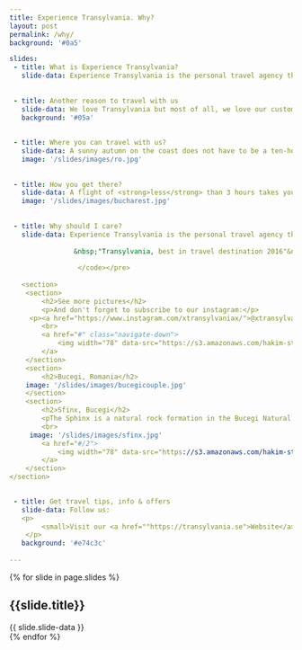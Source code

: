 ```yaml
---
title: Experience Transylvania. Why?
layout: post
permalink: /why/
background: '#0a5'

slides:
 - title: What is Experience Transylvania?
   slide-data: Experience Transylvania is the personal travel agency that takes you to the heart of Europe's perhaps most mysterious area. We create group trips and tailor made trips to Transylvania.
   
    
 - title: Another reason to travel with us    
   slide-data: We love Transylvania but most of all, we love our customers. We want to create amazing experiences for each of you who want to travel with us. A taste of our travels comes with this film. Feel free to take a trip to see that the reality is even nicer than the pictures!
   background: '#05a'
   
   
 - title: Where you can travel with us?
   slide-data: A sunny autumn on the coast does not have to be a ten-hour flight away. Nice bathing weather, cozy and affordable hotels, exciting waves and soft bright sandy beaches are closer than you think.
   image: '/slides/images/ro.jpg'
   
   
 - title: How you get there?
   slide-data: A flight of <strong>less</strong> than 3 hours takes you to Bucharest, where the adventure of hot salty Black Sea begins.
   image: '/slides/images/bucharest.jpg'   
   
   
 - title: Why should I care?
   slide-data: Experience Transylvania is the personal travel agency that takes you to the heart of Europe's perhaps most mysterious area. With us you get the real Experience!<pre><code>
       
                &nbsp;"Transylvania, best in travel destination 2016"&nbsp; - Lonely Planet
                
                 </code></pre>   
   
   <section>
    <section>
        <h2>See more pictures</h2>
        <p>And don't forget to subscribe to our instagram:</p>
     <p><a href="https://www.instagram.com/xtransylvaniax/">@xtransylvaniax</a></p>
        <br>
        <a href="#" class="navigate-down">
            <img width="78" data-src="https://s3.amazonaws.com/hakim-static/reveal-js/arrow.png" alt="Down arrow">
        </a>
    </section>
    <section>
        <h2>Bucegi, Romania</h2>
    image: '/slides/images/bucegicouple.jpg'     
    </section>
    <section>
        <h2>Sfinx, Bucegi</h2>
        <pThe Sphinx is a natural rock formation in the Bucegi Natural Park which is in the Bucegi Mountains of Romania..</p>
        <br>
     image: '/slides/images/sfinx.jpg' 
        <a href="#/2">
            <img width="78" data-src="https://s3.amazonaws.com/hakim-static/reveal-js/arrow.png" alt="Up arrow" style="transform: rotate(180deg); -webkit-transform: rotate(180deg);">
        </a>
    </section>
</section>

  
 - title: Get travel tips, info & offers 
   slide-data: Follow us:
   <p>
        <small>Visit our <a href=""https://transylvania.se">Website</a> / and <a href="https://www.instagram.com/xtransylvaniax/">instagram</a></small>
    </p>
   background: '#e74c3c'
   
---
```


{% for slide in page.slides %}                 
<section data-background="{% if slide.image %}{{slide.image}}{% elsif slide.background %}{{slide.background}}{% else %}{{page.background}}{% endif %}">
        <h1>{{slide.title}}</h1>{{ slide.slide-data }}

</section>               
{% endfor %}
    
